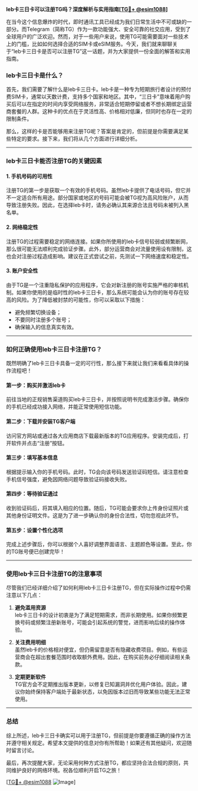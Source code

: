 **leb卡三日卡可以注册TG吗？深度解析与实用指南[[TG💪+ @esim1088](https://t.me/s/esim1088)]**

在当今这个信息爆炸的时代，即时通讯工具已经成为我们日常生活中不可或缺的一部分。而Telegram（简称TG）作为一款功能强大、安全可靠的社交应用，受到了全球用户的广泛欢迎。然而，对于一些用户来说，使用TG可能需要面对一些技术上的门槛，比如如何选择合适的SIM卡或eSIM服务。今天，我们就来聊聊关于“leb卡三日卡是否可以注册TG”这一话题，并为大家提供一份全面的解答和实用指南。

### leb卡三日卡是什么？

首先，我们需要了解什么是leb卡三日卡。leb卡是一种专为短期旅行者设计的预付费SIM卡，通常以天数计费，支持多个国家和地区。其中，“三日卡”意味着用户购买后可以在指定的时间内享受网络服务，非常适合短期停留或者不想长期绑定运营商套餐的人群。这种卡的优点在于灵活性高、价格相对低廉，但同时也存在一定的限制条件。

那么，这样的卡是否能够用来注册TG呢？答案是肯定的，但前提是你需要满足某些特定的要求。接下来，我们将从几个方面进行详细分析。

---

### leb卡三日卡能否注册TG的关键因素

#### 1. **手机号码的可用性**
注册TG的第一步是获取一个有效的手机号码。虽然leb卡提供了电话号码，但它并不一定适合所有用途。部分国家或地区的号码可能会被TG视为高风险账户，从而导致注册失败。因此，在选择leb卡时，请务必确认其来源合法且号码未被列入黑名单。

#### 2. **网络稳定性**
注册TG的过程需要稳定的网络连接。如果你所使用的leb卡信号较弱或频繁断网，那么很可能无法顺利完成验证步骤。此外，部分运营商会对流量使用设有限制，这也会对注册过程造成影响。建议在正式尝试之前，先测试一下网络速度和稳定性。

#### 3. **账户安全性**
由于TG是一个注重隐私保护的应用程序，它会对新注册的账号实施严格的审核机制。如果你使用的是临时性的leb卡三日卡，那么系统可能会认为你的账号存在较高的风险。为了降低被封禁的可能性，你可以采取以下措施：
- 避免频繁切换设备；
- 不要同时注册多个账号；
- 确保输入的信息真实有效。

---

### 如何正确使用leb卡三日卡注册TG？

既然明确了leb卡三日卡具备一定的可行性，那么接下来就让我们来看看具体的操作流程吧！

#### 第一步：购买并激活leb卡
前往当地的正规销售渠道购买leb卡三日卡，并按照说明书完成激活步骤。确保你的手机已经成功接入网络，并能正常使用短信功能。

#### 第二步：下载并安装TG客户端
访问官方网站或通过各大应用商店下载最新版本的TG应用程序。安装完成后，打开软件并点击“注册”按钮。

#### 第三步：填写基本信息
根据提示输入你的手机号码。此时，TG会向该号码发送验证码短信。请注意检查手机信号强度，避免因网络问题导致验证码接收失败。

#### 第四步：等待验证通过
收到验证码后，将其填入相应的位置。随后，TG可能会要求你上传身份证照片或其他身份证明文件。这是为了进一步确认你的身份合法性，切勿忽视此环节。

#### 第五步：设置个性化选项
完成上述步骤后，你可以根据个人喜好调整界面语言、主题颜色等设置。至此，你的TG账号便已创建完毕！

---

### 使用leb卡三日卡注册TG的注意事项

尽管我们已经详细介绍了如何利用leb卡三日卡注册TG，但在实际操作过程中仍需注意以下几点：

1. **避免滥用资源**  
   leb卡三日卡的设计初衷是为了满足短期需求，而非长期使用。如果你频繁更换号码或频繁注册新账号，可能会引起系统的警觉，进而影响后续的操作体验。

2. **关注费用明细**  
   虽然leb卡的价格相对便宜，但仍需留意是否有隐藏收费项目。例如，有些运营商会在超出套餐范围时收取额外费用。因此，在购买前务必仔细阅读相关条款。

3. **定期更新软件**  
   TG官方会不定期推出版本更新，以修复已知漏洞并优化用户体验。因此，建议你始终保持客户端处于最新状态，以免因版本过旧而导致某些功能无法正常使用。

---

### 总结

综上所述，leb卡三日卡确实可以用于注册TG，但前提是你要遵循正确的操作方法并遵守相关规定。希望本文提供的信息对你有所帮助！如果还有其他疑问，欢迎随时留言讨论。

最后，再次提醒大家，无论采用何种方式注册TG，都应坚持合法合规的原则，共同维护良好的网络环境。祝各位顺利开启TG之旅！

[[TG💪+ @esim1088](https://t.me/s/esim1088) ![Image](https://i.postimg.cc/4NQfJmqS/Snipaste-2025-05-13-00-14-12.png)]